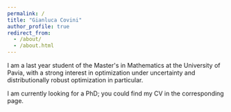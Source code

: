 ```yaml
---
permalink: /
title: "Gianluca Covini"
author_profile: true
redirect_from: 
  - /about/
  - /about.html
---
```


I am a last year student of the Master's in Mathematics at the University of Pavia, with a strong interest in optimization under uncertainty and distributionally robust optimization in particular.

I am currently looking for a PhD; you could find my CV in the corresponding page.
